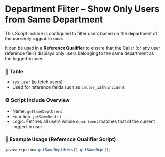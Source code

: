 # Department Filter – Show Only Users from Same Department

This Script Include is configured to filter users based on the department of the currently logged-in user.

It can be used in a **Reference Qualifier** to ensure that the Caller (or any user reference field) displays only users belonging to the same department as the logged-in user.

### 📘 Table
- `sys_user` (to fetch users)
- Used for reference fields such as `caller_id` in `incident`

### ⚙️ Script Include Overview
- Name: `getSameDeptUsers`
- Function: `getSameDept()`
- Logic: Fetches all users whose `department` matches that of the current logged-in user.

### 🧩 Example Usage (Reference Qualifier Script)
```javascript
javascript:new getSameDeptUsers().getSameDept();
